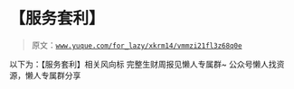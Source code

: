 # 【服务套利】

> 原文：[`www.yuque.com/for_lazy/xkrm14/vmmzi21fl3z68q0e`](https://www.yuque.com/for_lazy/xkrm14/vmmzi21fl3z68q0e)

<ne-p id="u75d43476" data-lake-id="u75d43476"><ne-text id="uf40e0caf">以下为：【服务套利】相关风向标</ne-text></ne-p> <ne-p id="u700323bf" data-lake-id="u700323bf"><ne-text id="uf4020e13">完整生财周报见懒人专属群~</ne-text></ne-p> <ne-p id="udf232e7a" data-lake-id="udf232e7a"><ne-text id="uc7e39a74">公众号懒人找资源，懒人专属群分享</ne-text></ne-p>